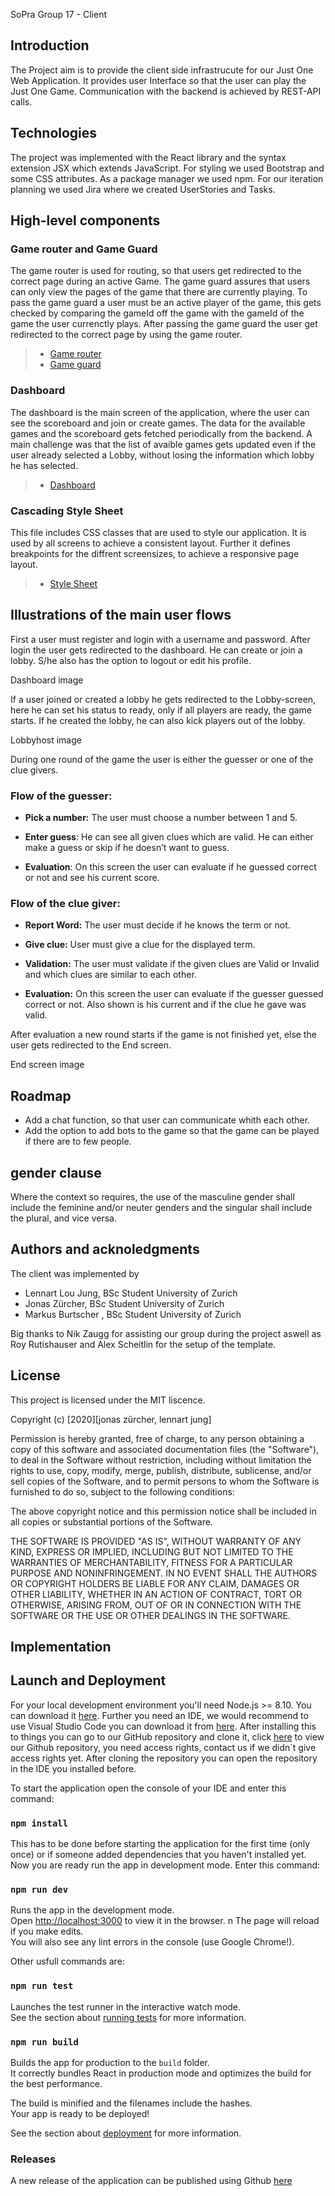 SoPra Group 17 - Client

## Introduction

The Project aim is to provide the client side infrastrucute for our Just One Web Application. It provides user Interface so that the user can play the Just One Game. Communication with the backend is achieved by REST-API calls.

## Technologies

The project was implemented with the React library and the syntax extension JSX which extends JavaScript. For styling we used Bootstrap and some CSS attributes. As a package manager we used npm. For our iteration planning we used Jira where we created UserStories and Tasks.

## High-level components

### Game router and Game Guard

The game router is used for routing, so that users get redirected to the correct page during an active Game. The game guard assures that users can only view the pages of the game that there are currently playing. To pass the game guard a user must be an active player of the game, this gets checked by comparing the gameId off the game with the gameId of the game the user currenctly plays. After passing the game guard the user get redirected to the correct page by using the game router.

> - [Game router](https://github.com/SOPRA-Group-17/sopra-fs-20-group17-client/blob/master/src/components/shared/routers/GameRouter.js)
> - [Game guard](https://github.com/SOPRA-Group-17/sopra-fs-20-group17-client/blob/master/src/components/shared/routeProtectors/GameGuard.js)

### Dashboard

The dashboard is the main screen of the application, where the user can see the scoreboard and join or create games. The data for the available games and the scoreboard gets fetched periodically from the backend. A main challenge was that the list of avaible games gets updated even if the user already selected a Lobby, without losing the information which lobby he has selected.

> - [Dashboard](https://github.com/SOPRA-Group-17/sopra-fs-20-group17-client/blob/master/src/components/dashboard/Dashboard.js)

### Cascading Style Sheet

This file includes CSS classes that are used to style our application. It is used by all screens to achieve a consistent layout. Further it defines breakpoints for the diffrent screensizes, to achieve a responsive page layout.

> - [Style Sheet](https://github.com/SOPRA-Group-17/sopra-fs-20-group17-client/blob/master/src/index.css)

## Illustrations of the main user flows

First a user must register and login with a username and password.
After login the user gets redirected to the dashboard. He can create or join a lobby. S/he also has the option to logout or edit his profile.

Dashboard image

If a user joined or created a lobby he gets redirected to the Lobby-screen, here he can set his status to ready, only if all players are ready, the game starts. If he created the lobby, he can also kick players out of the lobby.

Lobbyhost image

During one round of the game the user is either the guesser or one of the clue givers.

### Flow of the guesser:

- **Pick a number:** The user must choose a number between 1 and 5.

- **Enter guess**: He can see all given clues which are valid. He can either make a guess or skip if he doesn’t want to guess.

- **Evaluation**: On this screen the user can evaluate if he guessed correct or not and see his current score.

### Flow of the clue giver:

- **Report Word:** The user must decide if he knows the term or not.

- **Give clue:** User must give a clue for the displayed term.

- **Validation:** The user must validate if the given clues are Valid or Invalid and which clues are similar to each other.

- **Evaluation:** On this screen the user can evaluate if the guesser guessed correct or not. Also shown is his current and if the clue he gave was valid.

After evaluation a new round starts if the game is not finished yet, else the user gets redirected to the End screen.

End screen image

## Roadmap

- Add a chat function, so that user can communicate whith each other.
- Add the option to add bots to the game so that the game can be played if there are to few people.

## gender clause
Where the context so requires, the use of the masculine gender shall include the feminine and/or neuter genders and the singular shall include the plural, and vice versa.

## Authors and acknoledgments

The client was implemented by

- Lennart Lou Jung, BSc Student University of Zurich
- Jonas Zürcher, BSc Student University of Zurich
- Markus Burtscher , BSc Student University of Zurich

Big thanks to Nik Zaugg for assisting our group during the project aswell as Roy Rutishauser and Alex Scheitlin for the setup of the template.

## License

This project is licensed under the MIT liscence.

Copyright (c) [2020][jonas zürcher, lennart jung]

Permission is hereby granted, free of charge, to any person obtaining a copy of this software and associated documentation files (the "Software"), to deal in the Software without restriction, including without limitation the rights to use, copy, modify, merge, publish, distribute, sublicense, and/or sell copies of the Software, and to permit persons to whom the Software is furnished to do so, subject to the following conditions:

The above copyright notice and this permission notice shall be included in all copies or substantial portions of the Software.

THE SOFTWARE IS PROVIDED "AS IS", WITHOUT WARRANTY OF ANY KIND, EXPRESS OR IMPLIED, INCLUDING BUT NOT LIMITED TO THE WARRANTIES OF MERCHANTABILITY, FITNESS FOR A PARTICULAR PURPOSE AND NONINFRINGEMENT. IN NO EVENT SHALL THE AUTHORS OR COPYRIGHT HOLDERS BE LIABLE FOR ANY CLAIM, DAMAGES OR OTHER LIABILITY, WHETHER IN AN ACTION OF CONTRACT, TORT OR OTHERWISE, ARISING FROM, OUT OF OR IN CONNECTION WITH THE SOFTWARE OR THE USE OR OTHER DEALINGS IN THE SOFTWARE.

## Implementation

## Launch and Deployment

For your local development environment you'll need Node.js >= 8.10. You can download it [here](https://nodejs.org).
Further you need an IDE, we would recommend to use Visual Studio Code you can download it from [here](https://code.visualstudio.com/Download).
After installing this to things you can go to our GitHub repository and clone it, click [here](https://github.com/SOPRA-Group-17/sopra-fs-20-group17-client) to view our Github repository, you need access rights, contact us if we didn`t give access rights yet. After cloning the repository you can open the repository in the IDE you installed before.

To start the application open the console of your IDE and enter this command:

### `npm install`

This has to be done before starting the application for the first time (only once) or if someone added dependencies that you haven't installed yet.
Now you are ready run the app in development mode. Enter this command:

### `npm run dev`

Runs the app in the development mode.<br>
Open [http://localhost:3000](http://localhost:3000) to view it in the browser.
n
The page will reload if you make edits.<br>
You will also see any lint errors in the console (use Google Chrome!).

Other usfull commands are:

### `npm run test`

Launches the test runner in the interactive watch mode.<br>
See the section about [running tests](https://facebook.github.io/create-react-app/docs/running-tests) for more information.

### `npm run build`

Builds the app for production to the `build` folder.<br>
It correctly bundles React in production mode and optimizes the build for the best performance.

The build is minified and the filenames include the hashes.<br>
Your app is ready to be deployed!

See the section about [deployment](https://facebook.github.io/create-react-app/docs/deployment) for more information.

### Releases

A new release of the application can be published using Github [here](https://github.com/SOPRA-Group-17/sopra-fs-20-group17-client/releases)
